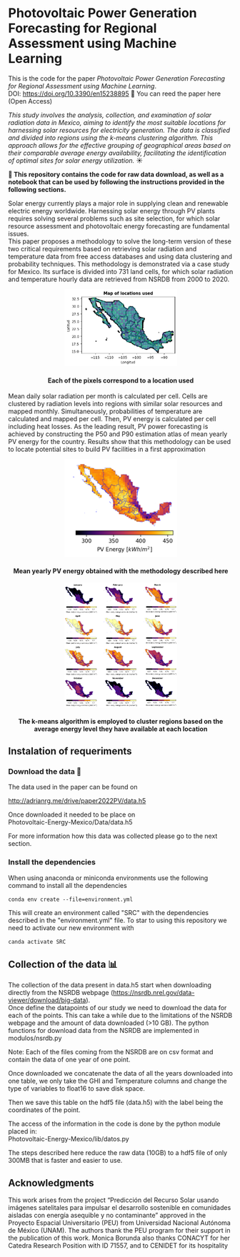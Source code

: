 # Photovoltaic Power Generation Forecasting for Regional Assessment using Machine Learning

This is the code for the paper *Photovoltaic Power Generation Forecasting for Regional Assessment using Machine Learning*. <br>
DOI: https://doi.org/10.3390/en15238895  🔗 You can reed the paper here (Open Access)<br>

*This study involves the analysis, collection, and examination of solar radiation data in Mexico, aiming to identify the most suitable locations for harnessing solar resources for electricity generation. The data is classified and divided into regions using the k-means clustering algorithm. This approach allows for the effective grouping of geographical areas based on their comparable average energy availability, facilitating the identification of optimal sites for solar energy utilization.* ☀<br>


**📝 This repository contains the code for raw data download, as well as a notebook that can be used by following the instructions provided in the following sections.**
<br>

Solar energy currently plays a major role in supplying clean and renewable electric energy worldwide. Harnessing solar energy through PV plants requires solving several problems such as site selection, for which solar resource assessment and photovoltaic energy forecasting are fundamental issues. <br> This paper proposes a methodology to solve the long-term version of these two critical requirements based on retrieving solar radiation and temperature data from free access databases and using data clustering and probability techniques. This methodology is demonstrated via a case study for Mexico. Its surface is divided into 731 land cells, for which solar radiation and temperature hourly data are retrieved from NSRDB from 2000 to 2020.

<p style="text-align: center;" align="center">
<img src="fig/grid.png" alt="Locations use" width=50%/>
<h4 align="center"> Each of the pixels correspond to a location used </h4>
</p>

Mean daily solar radiation per month is calculated per cell. Cells are clustered by radiation levels into regions with similar solar resources and mapped monthly. Simultaneously, probabilities of temperature are calculated and mapped per cell. Then, PV energy is calculated per cell including heat losses. As the leading result, PV power forecasting is achieved by constructing the P50 and P90 estimation atlas of mean yearly PV energy for the country. Results show that this methodology can be used to locate potential sites to build PV facilities in a first approximation

<p style="text-align: center;" align="center">
<img src="fig/mean_PV_energy.png" alt="Mean PV Energy" width=50%/>
<h4 align="center"> Mean yearly PV energy obtained with the methodology described here </h4>
</p>

<p style="text-align: center;" align="center">
<img src="fig/daily_energy_centroids.png" alt="Mean PV Energy" width=50%/> 
<h4 align="center"> The k-means algorithm is employed to cluster regions based on the average energy level they have available at each location </h4>
</p>

## Instalation of requeriments

### Download the data 📲
The data used in the paper can be found on

http://adrianrg.me/drive/paper2022PV/data.h5

Once downloaded it needed to be place on <br>Photovoltaic-Energy-Mexico/Data/data.h5 <br>

For more information how this data was collected please go to the next section.

### Install the dependencies
When using anaconda or miniconda environments use the following command to install all the dependencies

```
conda env create --file=environment.yml

```

This will create an environment called "SRC" with the dependencies described in the  "environment.yml" file.
To star to using this repository we need to activate our new environment with 

```
canda activate SRC
```

## Collection of the data 📊
The collection of the data present in data.h5 start when downloading directly from  the NSRDB webpage (https://nsrdb.nrel.gov/data-viewer/download/big-data). <br> Once define the datapoints of our study we need to download the data for each of the points. This can take a while due to the limitations of the NSRDB webpage and the amount of data downloaded (>10 GB). The python functions for download data from the NSRDB are implemented in modulos/nsrdb.py

Note: Each of the files coming  from the NSRDB are on csv format and contain the data of one year of one point.

Once downloaded we concatenate the data of all the years downloaded into one table, we only take the GHI and Temperature columns and change the type of variables to float16 to save disk space.

Then we save this table on the hdf5 file (data.h5) with  the label being the coordinates of the point.

The access of the information in the code is done by the python module placed in: <br>
Photovoltaic-Energy-Mexico/lib/datos.py

The steps described here reduce the raw data (10GB) to a hdf5 file of only 300MB that is faster and easier to use. 

## Acknowledgments
This work arises from the project “Predicción del Recurso Solar usando imágenes satelitales para impulsar el desarrollo sostenible en comunidades aisladas con energía asequible y no contaminante” approved in the Proyecto Espacial Universitario (PEU) from Universidad Nacional Autónoma de México (UNAM). The authors thank the PEU program for their support in the publication of this work. Monica Borunda also thanks CONACYT for her Catedra Research Position with ID 71557, and to CENIDET for its hospitality
